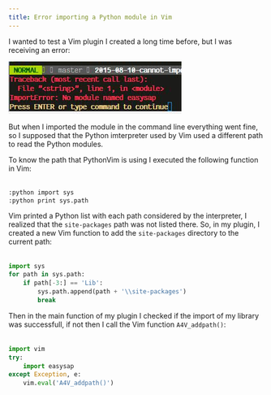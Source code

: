 ```yaml
---
title: Error importing a Python module in Vim
---
```


I wanted to test a Vim plugin I created a long time before, but I was receiving
an error:

![](/images/traceback.jpg)

But when I imported the module in the command line everything went fine, so
I supposed that the Python imterpreter used by Vim used a different path to
read the Python modules.

To know the path that PythonVim is using I executed the following function in
Vim:

```viml

:python import sys
:python print sys.path

```

Vim printed a Python list with each path considered by the interpreter,
I realized that the `site-packages` path was not listed there. So, in my
plugin, I created a new Vim function to add the `site-packages` directory to
the current path:

```python

import sys
for path in sys.path:
    if path[-3:] == 'Lib':
        sys.path.append(path + '\\site-packages')
        break
```

Then in the main function of my plugin I checked if the import of my library
was successfull, if not then I call the Vim function `A4V_addpath()`:

```python

import vim
try:
    import easysap
except Exception, e:
    vim.eval('A4V_addpath()') 

```


